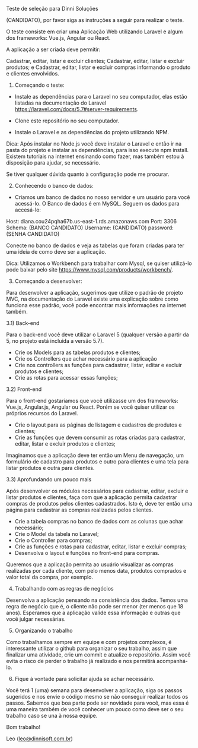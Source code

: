 Teste de seleção para Dinni Soluções


(CANDIDATO), por favor siga as instruções a seguir para realizar o teste.

O teste consiste em criar uma Aplicação Web utilizando Laravel e algum dos frameworks: Vue.js, Angular ou React.

A aplicação a ser criada deve permitir:

Cadastrar, editar, listar e excluir clientes;
Cadastrar, editar, listar e excluir produtos; e
Cadastrar, editar, listar e excluir compras informando o produto e clientes envolvidos.

1) Começando o teste:
 - Instale as dependências para o Laravel no seu computador, elas estão listadas na documentação do Laravel https://laravel.com/docs/5.7#server-requirements.
 
 - Clone este repositório no seu computador.
 
 - Instale o Laravel e as dependências do projeto utilizando NPM.
 
 Dica: Após instalar no Node.js você deve instalar o Laravel e então ir na pasta do projeto e instalar as dependências, para isso execute npm install. Existem tutoriais na internet ensinando como fazer, mas também estou à disposição para ajudar, se necessário.

Se tiver qualquer dúvida quanto à configuração pode me procurar.

2) Conhecendo o banco de dados:

 - Criamos um banco de dados no nosso servidor e um usuário para você acessá-lo. O Banco de dados é em MySQL.
 Seguem os dados para accesá-lo:
 
 Host: diana.cou24pqha67b.us-east-1.rds.amazonaws.com
 Port: 3306
 Schema: (BANCO CANDIDATO)
 Username: (CANDIDATO)
 password: (SENHA CANDIDATO)
 
 Conecte no banco de dados e veja as tabelas que foram criadas para ter uma ideia de como deve ser a aplicação.
 
 Dica: Utilizamos o Workbench para trabalhar com Mysql, se quiser utilizá-lo pode baixar pelo site https://www.mysql.com/products/workbench/.
 
 3) Começando a desenvolver:
 
 Para desenvolver a aplicação, sugerimos que utilize o padrão de projeto MVC, na documentação do Laravel existe uma explicação sobre como funciona esse padrão, você pode encontrar mais informações na internet também.
 
 3.1) Back-end
 
 Para o back-end você deve utilizar o Laravel 5 (qualquer versão a partir da 5, no projeto está incluída a versão 5.7).
 
 - Crie os Models para as tabelas produtos e clientes;
 - Crie os Controllers que achar necessário para a aplicação
 - Crie nos controllers as funções para cadastrar, listar, editar e excluir produtos e clientes;
 - Crie as rotas para acessar essas funções;

3.2) Front-end

Para o front-end gostaríamos que você utilizasse um dos frameworks: Vue.js, Angular.js, Angular ou React. Porém se você quiser utilizar os próprios recursos do Laravel.

 - Crie o layout para as páginas de listagem e cadastros de produtos e clientes;
 - Crie as funções que devem consumir as rotas criadas para cadastrar, editar, listar e excluir produtos e clientes;
 
 Imaginamos que a aplicação deve ter então um Menu de navegação, um formulário de cadastro para produtos e outro para clientes e uma tela para listar produtos e outra para clientes.
 
 3.3) Aprofundando um pouco mais
 
  Após desenvolver os módulos necessários para cadastrar, editar, excluir e listar produtos e clientes, faça com que a aplicação permita cadastrar compras de produtos pelos clientes cadastrados. Isto é, deve ter então uma página para cadastrar as compras realizadas pelos clientes.
  
  - Crie a tabela compras no banco de dados com as colunas que achar necessário;
  - Crie o Model da tabela no Laravel;
  - Crie o Controller para compras;
  - Crie as funções e rotas para cadastrar, editar, listar e excluir compras;
  - Desenvolva o layout e funções no front-end para compras.
  
  Queremos que a aplicação permita ao usuário visualizar as compras realizadas por cada cliente, com pelo menos data, produtos comprados e valor total da compra, por exemplo.

4) Trabalhando com as regras de negócios

 Desenvolva a aplicação pensando na consistência dos dados. Temos uma regra de negócio que é, o cliente não pode ser menor (ter menos que 18 anos). Esperamos que a aplicação valide essa informação e outras que você julgar necessárias.
 
 5) Organizando o trabalho
 
 Como trabalhamos sempre em equipe e com projetos complexos, é interessante utilizar o github para organizar o seu trabalho, assim que finalizar uma atividade, crie um commit e atualize o repositório. Assim você evita o risco de perder o trabalho já realizado e nos permitirá acompanhá-lo.
 
 6) Fique à vontade para solicitar ajuda se achar necessário.
 
 Você terá 1 (uma) semana para desenvolver a aplicação, siga os passos sugeridos e nos envie o código mesmo se não conseguir realizar todos os passos. Sabemos que boa parte pode ser novidade para você, mas essa é uma maneira também de você conhecer um pouco como deve ser o seu trabalho caso se una à nossa equipe.
 
 Bom trabalho!
 
 Leo (leo@dinnisoft.com.br)
